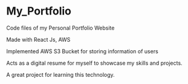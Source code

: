 # My_Portfolio
Code files of my Personal Portfolio Website

Made with React Js, AWS

Implemented AWS S3 Bucket for storing information of users

Acts as a digital resume for myself to showcase my skills and projects.

A great project for learning this technology.

